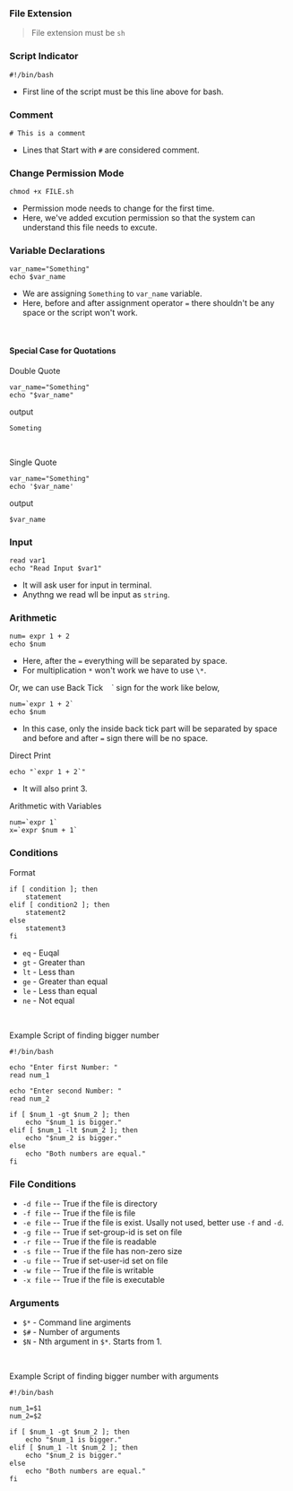 ### File Extension
> File extension must be `sh`

### Script Indicator
```
#!/bin/bash
```
 - First line of the script must be this line above for bash.

### Comment
```
# This is a comment
```
 - Lines that Start with `#` are considered comment.

### Change Permission Mode
```
chmod +x FILE.sh
```
 - Permission mode needs to change for the first time.
 - Here, we've added excution permission so that the system can understand this file needs to excute.

### Variable Declarations
```
var_name="Something"
echo $var_name
```
 - We are assigning `Something` to `var_name` variable.
 - Here, before and after assignment operator `=` there shouldn't be any space or the script won't work.

<br>

#### **Special Case for Quotations**
Double Quote
```
var_name="Something"
echo "$var_name"
```

output
```
Someting
```

<br>

Single Quote

```
var_name="Something"
echo '$var_name'
```

output
```
$var_name
```


### Input
```
read var1
echo "Read Input $var1"
```
 - It will ask user for input in terminal.
 - Anythng we read wll be input as `string`.

### Arithmetic
```
num= expr 1 + 2
echo $num
```
 - Here, after the `=` everything will be separated by space.
 - For multiplication `*` won't work we have to use `\*`.

Or, we can use Back Tick ` ` ` sign for the work like below,
```
num=`expr 1 + 2`
echo $num
```
 - In this case, only the inside back tick part will be separated by space and before and after `=` sign there will be no space.

Direct Print
```
echo "`expr 1 + 2`"
```
 - It will also print 3.

Arithmetic with Variables
```
num=`expr 1`
x=`expr $num + 1`
```


### Conditions
Format
```
if [ condition ]; then
    statement
elif [ condition2 ]; then
    statement2
else
    statement3
fi
```
 - `eq` - Euqal
 - `gt` - Greater than
 - `lt` - Less than
 - `ge` - Greater than equal
 - `le` - Less than equal
 - `ne` - Not equal

<br>

Example Script of finding bigger number
```
#!/bin/bash

echo "Enter first Number: "
read num_1

echo "Enter second Number: "
read num_2

if [ $num_1 -gt $num_2 ]; then
    echo "$num_1 is bigger."
elif [ $num_1 -lt $num_2 ]; then
    echo "$num_2 is bigger."
else
    echo "Both numbers are equal."
fi
```

### File Conditions
 - `-d file` -- True if the file is directory
 - `-f file` -- True if the file is file
 - `-e file` -- True if the file is exist. Usally not used, better use `-f` and `-d`.
 - `-g file` -- True if set-group-id is set on file
 - `-r file` -- True if the file is readable
 - `-s file` -- True if the file has non-zero size
 - `-u file` -- True if set-user-id set on file
 - `-w file` -- True if the file is writable
 - `-x file` -- True if the file is executable

### Arguments
 - `$*` - Command line argiments
 - `$#` - Number of arguments
 - `$N` - Nth argument in `$*`. Starts from 1.

<br>

Example Script of finding bigger number with arguments
```
#!/bin/bash

num_1=$1
num_2=$2

if [ $num_1 -gt $num_2 ]; then
    echo "$num_1 is bigger."
elif [ $num_1 -lt $num_2 ]; then
    echo "$num_2 is bigger."
else
    echo "Both numbers are equal."
fi
```
